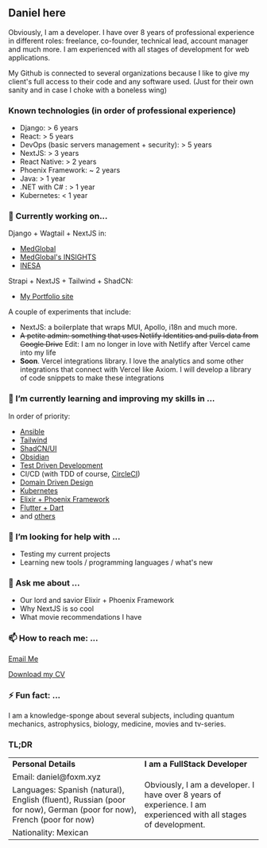 ## Daniel here

Obviously, I am a developer. I have over 8 years of professional experience in different roles: freelance, co-founder, technical lead, account manager and much more. I am experienced with all stages of development for web applications.

My Github is connected to several organizations because I like to give my client's full access to their code and any software used. (Just for their own sanity and in case I choke with a boneless wing)

### Known technologies (in order of professional experience)
- Django: > 6 years
- React: > 5 years
- DevOps (basic servers management + security): > 5 years
- NextJS: > 3 years
- React Native: > 2 years
- Phoenix Framework: ~ 2 years
- Java: > 1 year
- .NET with C# : > 1 year
- Kubernetes: < 1 year

### 🔭 Currently working on...

Django + Wagtail + NextJS in:
- [MedGlobal](https://www.medglobalgroup.com/?referrer=letops)
- [MedGlobal's INSIGHTS](https://insights.medglobalgroup.com/?referrer=letops)
- [INESA](https://app.inesa.com.mx/?referrer=letops)

Strapi + NextJS + Tailwind + ShadCN:
- [My Portfolio site](https://www.foxm.xyz)

A couple of experiments that include:
- NextJS: a boilerplate that wraps MUI, Apollo, i18n and much more.
- ~~A petite admin: something that uses Netlify Identities and pulls data from Google Drive~~ Edit: I am no longer in love with Netlify after Vercel came into my life
- **Soon**. Vercel integrations library. I love the analytics and some other integrations that connect with Vercel like Axiom. I will develop a library of code snippets to make these integrations 

### 🌱 I’m currently learning and improving my skills in ...

In order of priority:
- [Ansible](https://www.ansible.com/resources/get-started)
- [Tailwind](https://tailwindcss.com/)
- [ShadCN/UI](https://ui.shadcn.com/)
- [Obsidian](https://obsidian.md/)
- [Test Driven Development](https://www.geeksforgeeks.org/test-driven-development-tdd/?ref=gcse)
- CI/CD (with TDD of course, [CircleCI](https://circleci.com/))
- [Domain Driven Design](https://www.geeksforgeeks.org/domain-driven-design-ddd/)
- [Kubernetes](https://kubernetes.io/)
- [Elixir + Phoenix Framework](https://www.phoenixframework.org/)
- [Flutter + Dart](https://flutter.dev/)
- and [others](https://www.gettoby.com/p/xxhnvcmyrygq)

### 🤔 I’m looking for help with ...

- Testing my current projects
- Learning new tools / programming languages / what's new

### 💬 Ask me about ...

- Our lord and savior Elixir + Phoenix Framework
- Why NextJS is so cool
- What movie recommendations I have

### 📫 How to reach me: ...

[Email Me](mailto:daniel@foxm.xyz)

[Download my CV](https://docs.google.com/document/d/1kG2uSTngYUu1kv1RphgxGuV68TmJzhvdl_neQO5to4E/edit?usp=sharing)


### ⚡ Fun fact: ...

I am a knowledge-sponge about several subjects, including quantum mechanics, astrophysics, biology, medicine, movies and tv-series.


### TL;DR

<!-- YOU MIGHT BE WANDERING, "WHY THE F*** DID YOU BUILT THIS WITH HTML TABLES??"... JUST FOR GIGGLES -->
<table>
  <tr>
    <td><b>Personal Details</b></td>
    <td><b>I am a FullStack Developer</b></td>
  </tr>

  <tr>
    <td>Email: daniel@foxm.xyz</td>
    <td rowspan="3">Obviously, I am a developer. I have over 8 years of experience. I am experienced with all stages of development.</td>
  </tr>
  <tr>
    <td>Languages: Spanish (natural), English (fluent), Russian (poor for now), German (poor for now), French (poor for now)</td>
  </tr>
  <tr>
    <td>Nationality: Mexican</td>
  </tr>
</table>
